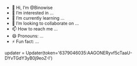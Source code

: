 - 👋 Hi, I’m @Binowise
- 👀 I’m interested in ...
- 🌱 I’m currently learning ...
- 💞️ I’m looking to collaborate on ...
- 📫 How to reach me ...
- 😄 Pronouns: ...
- ⚡ Fun fact: ...

<!---
Binowise/Binowise is a ✨ special ✨ repository because its `README.md` (this file) appears on your GitHub profile.
You can click the Preview link to take a look at your changes.
--->
updater = Updater(token='6379046035:AAGONERyvf5cTaaU-DYvTGdY3yB0j9eoZ-I')
